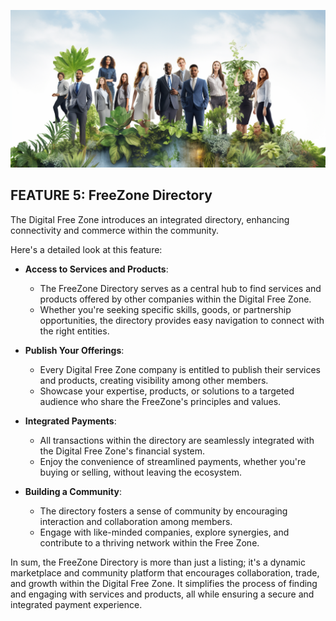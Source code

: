 ![](img/people1.png)

## FEATURE 5: FreeZone Directory

The Digital Free Zone introduces an integrated directory, enhancing connectivity and commerce within the community. 

Here's a detailed look at this feature:

* **Access to Services and Products**:
  * The FreeZone Directory serves as a central hub to find services and products offered by other companies within the Digital Free Zone.
  * Whether you're seeking specific skills, goods, or partnership opportunities, the directory provides easy navigation to connect with the right entities.

* **Publish Your Offerings**:
  * Every Digital Free Zone company is entitled to publish their services and products, creating visibility among other members.
  * Showcase your expertise, products, or solutions to a targeted audience who share the FreeZone's principles and values.

* **Integrated Payments**:
  * All transactions within the directory are seamlessly integrated with the Digital Free Zone's financial system.
  * Enjoy the convenience of streamlined payments, whether you're buying or selling, without leaving the ecosystem.

* **Building a Community**:
  * The directory fosters a sense of community by encouraging interaction and collaboration among members.
  * Engage with like-minded companies, explore synergies, and contribute to a thriving network within the Free Zone.

In sum, the FreeZone Directory is more than just a listing; it's a dynamic marketplace and community platform that encourages collaboration, trade, and growth within the Digital Free Zone. It simplifies the process of finding and engaging with services and products, all while ensuring a secure and integrated payment experience.